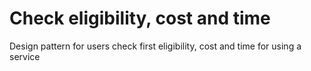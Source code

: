 # Check eligibility, cost and time

Design pattern for users check first eligibility, cost and time for using a service
